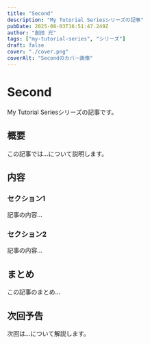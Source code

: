 ```yaml
---
title: "Second"
description: "My Tutorial Seriesシリーズの記事"
pubDate: 2025-08-03T16:51:47.249Z
author: "創技 光"
tags: ["my-tutorial-series", "シリーズ"]
draft: false
cover: "./cover.png"
coverAlt: "Secondのカバー画像"
---
```


# Second

My Tutorial Seriesシリーズの記事です。

## 概要

この記事では...について説明します。

## 内容

### セクション1

記事の内容...

### セクション2

記事の内容...

## まとめ

この記事のまとめ...

## 次回予告

次回は...について解説します。
